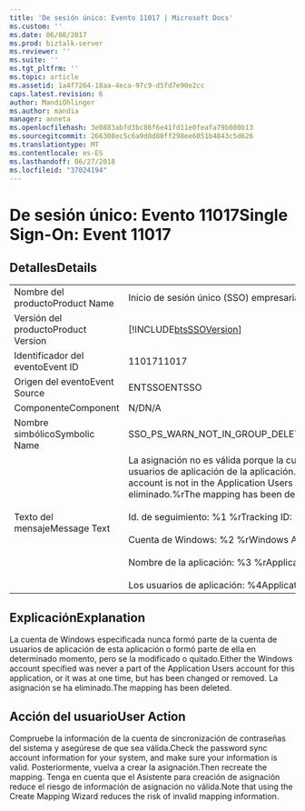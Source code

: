```yaml
---
title: 'De sesión único: Evento 11017 | Microsoft Docs'
ms.custom: ''
ms.date: 06/08/2017
ms.prod: biztalk-server
ms.reviewer: ''
ms.suite: ''
ms.tgt_pltfrm: ''
ms.topic: article
ms.assetid: 1a4f7264-18aa-4eca-97c9-d5fd7e90e2cc
caps.latest.revision: 6
author: MandiOhlinger
ms.author: mandia
manager: anneta
ms.openlocfilehash: 3e0883abfd3bc86f6e41fd11e0feafa79b080b13
ms.sourcegitcommit: 266308ec5c6a9d8d80ff298ee6051b4843c5d626
ms.translationtype: MT
ms.contentlocale: es-ES
ms.lasthandoff: 06/27/2018
ms.locfileid: "37024194"
---
```

# <a name="single-sign-on-event-11017"></a><span data-ttu-id="b5477-102">De sesión único: Evento 11017</span><span class="sxs-lookup"><span data-stu-id="b5477-102">Single Sign-On: Event 11017</span></span>
## <a name="details"></a><span data-ttu-id="b5477-103">Detalles</span><span class="sxs-lookup"><span data-stu-id="b5477-103">Details</span></span>  
  
|                 |                                                                                                                                                                                                                                                                                        |
|-----------------|----------------------------------------------------------------------------------------------------------------------------------------------------------------------------------------------------------------------------------------------------------------------------------------|
|  <span data-ttu-id="b5477-104">Nombre del producto</span><span class="sxs-lookup"><span data-stu-id="b5477-104">Product Name</span></span>   |                                                                                                                               <span data-ttu-id="b5477-105">Inicio de sesión único (SSO) empresarial</span><span class="sxs-lookup"><span data-stu-id="b5477-105">Enterprise Single Sign-On</span></span>                                                                                                                                |
| <span data-ttu-id="b5477-106">Versión del producto</span><span class="sxs-lookup"><span data-stu-id="b5477-106">Product Version</span></span> |                                                                                                               [!INCLUDE[btsSSOVersion](../includes/btsssoversion-md.md)]                                                                                                               |
|    <span data-ttu-id="b5477-107">Identificador del evento</span><span class="sxs-lookup"><span data-stu-id="b5477-107">Event ID</span></span>     |                                                                                                                                         <span data-ttu-id="b5477-108">11017</span><span class="sxs-lookup"><span data-stu-id="b5477-108">11017</span></span>                                                                                                                                          |
|  <span data-ttu-id="b5477-109">Origen del evento</span><span class="sxs-lookup"><span data-stu-id="b5477-109">Event Source</span></span>   |                                                                                                                                         <span data-ttu-id="b5477-110">ENTSSO</span><span class="sxs-lookup"><span data-stu-id="b5477-110">ENTSSO</span></span>                                                                                                                                         |
|    <span data-ttu-id="b5477-111">Componente</span><span class="sxs-lookup"><span data-stu-id="b5477-111">Component</span></span>    |                                                                                                                                          <span data-ttu-id="b5477-112">N/D</span><span class="sxs-lookup"><span data-stu-id="b5477-112">N/A</span></span>                                                                                                                                           |
|  <span data-ttu-id="b5477-113">Nombre simbólico</span><span class="sxs-lookup"><span data-stu-id="b5477-113">Symbolic Name</span></span>  |                                                                                                                           <span data-ttu-id="b5477-114">SSO_PS_WARN_NOT_IN_GROUP_DELETE_OK</span><span class="sxs-lookup"><span data-stu-id="b5477-114">SSO_PS_WARN_NOT_IN_GROUP_DELETE_OK</span></span>                                                                                                                           |
|  <span data-ttu-id="b5477-115">Texto del mensaje</span><span class="sxs-lookup"><span data-stu-id="b5477-115">Message Text</span></span>   | <span data-ttu-id="b5477-116">La asignación no es válida porque la cuenta de Windows no se encuentra en la cuenta de usuarios de aplicación de la aplicación.</span><span class="sxs-lookup"><span data-stu-id="b5477-116">The mapping is not valid because the Windows account is not in the Application Users account for the application.</span></span> <span data-ttu-id="b5477-117">La asignación se ha eliminado.%r</span><span class="sxs-lookup"><span data-stu-id="b5477-117">The mapping has been deleted.%r</span></span><br /><br /> <span data-ttu-id="b5477-118">Id. de seguimiento: %1 %r</span><span class="sxs-lookup"><span data-stu-id="b5477-118">Tracking ID: %1%r</span></span><br /><br /> <span data-ttu-id="b5477-119">Cuenta de Windows: %2 %r</span><span class="sxs-lookup"><span data-stu-id="b5477-119">Windows Account: %2%r</span></span><br /><br /> <span data-ttu-id="b5477-120">Nombre de la aplicación: %3 %r</span><span class="sxs-lookup"><span data-stu-id="b5477-120">Application Name: %3%r</span></span><br /><br /> <span data-ttu-id="b5477-121">Los usuarios de aplicación: %4</span><span class="sxs-lookup"><span data-stu-id="b5477-121">Application Users: %4</span></span> |
  
## <a name="explanation"></a><span data-ttu-id="b5477-122">Explicación</span><span class="sxs-lookup"><span data-stu-id="b5477-122">Explanation</span></span>  
 <span data-ttu-id="b5477-123">La cuenta de Windows especificada nunca formó parte de la cuenta de usuarios de aplicación de esta aplicación o formó parte de ella en determinado momento, pero se la modificado o quitado.</span><span class="sxs-lookup"><span data-stu-id="b5477-123">Either the Windows account specified was never a part of the Application Users account for this application, or it was at one time, but has been changed or removed.</span></span> <span data-ttu-id="b5477-124">La asignación se ha eliminado.</span><span class="sxs-lookup"><span data-stu-id="b5477-124">The mapping has been deleted.</span></span>  
  
## <a name="user-action"></a><span data-ttu-id="b5477-125">Acción del usuario</span><span class="sxs-lookup"><span data-stu-id="b5477-125">User Action</span></span>  
 <span data-ttu-id="b5477-126">Compruebe la información de la cuenta de sincronización de contraseñas del sistema y asegúrese de que sea válida.</span><span class="sxs-lookup"><span data-stu-id="b5477-126">Check the password sync account information for your system, and make sure your information is valid.</span></span> <span data-ttu-id="b5477-127">Posteriormente, vuelva a crear la asignación.</span><span class="sxs-lookup"><span data-stu-id="b5477-127">Then recreate the mapping.</span></span> <span data-ttu-id="b5477-128">Tenga en cuenta que el Asistente para creación de asignación reduce el riesgo de información de asignación no válida.</span><span class="sxs-lookup"><span data-stu-id="b5477-128">Note that using the Create Mapping Wizard reduces the risk of invalid mapping information.</span></span>